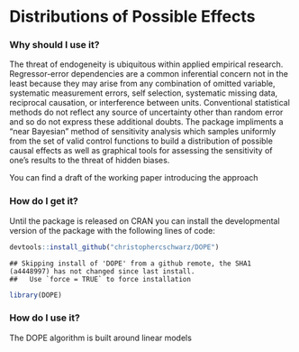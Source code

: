 Distributions of Possible Effects
================

### Why should I use it?

The threat of endogeneity is ubiquitous within applied empirical
research. Regressor-error dependencies are a common inferential concern
not in the least because they may arise from any combination of omitted
variable, systematic measurement errors, self selection, systematic
missing data, reciprocal causation, or interference between units.
Conventional statistical methods do not reflect any source of
uncertainty other than random error and so do not express these
additional doubts. The package impliments a “near Bayesian” method of
sensitivity analysis which samples uniformly from the set of valid
control functions to build a distribution of possible causal effects as
well as graphical tools for assessing the sensitivity of one’s results
to the threat of hidden biases.

You can find a draft of the working paper introducing the approach

### How do I get it?

Until the package is released on CRAN you can install the developmental
version of the package with the following lines of code:

``` r
devtools::install_github("christophercschwarz/DOPE")
```

    ## Skipping install of 'DOPE' from a github remote, the SHA1 (a4448997) has not changed since last install.
    ##   Use `force = TRUE` to force installation

``` r
library(DOPE)
```

### How do I use it?

The DOPE algorithm is built around linear models

